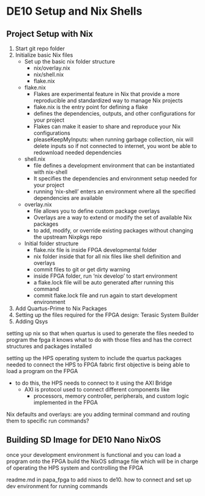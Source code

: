 # DE10 Setup and Nix Shells


## Project Setup with Nix


1. Start git repo folder
2. Initialize basic Nix files
    - Set up the basic nix folder structure
        - nix/overlay.nix
        - nix/shell.nix
        - flake.nix
    - flake.nix
        - Flakes are experimental feature in Nix that provide a more reproducible and standardized way to manage Nix projects
        - flake.nix is the entry point for defining a flake
        - defines the dependencies, outputs, and other configurations for your project
        - Flakes can make it easier to share and reproduce your Nix configurations
        - pleaseKeepMyInputs: when running garbage collection, nix will delete inputs so if not connected to internet, you wont be able to redownload needed dependencies
    - shell.nix
        - file defines a development environment that can be instantiated with nix-shell
        - It specifies the dependencies and environment setup needed for your project
        - running ‘nix-shell’ enters an environment where all the specified dependencies are available
    - overlay.nix
        - file allows you to define custom package overlays
        - Overlays are a way to extend or modify the set of available Nix packages
        - to add, modify, or override existing packages without changing the upstream Nixpkgs repo
    - Initial folder structure
        - flake.nix file is inside FPGA developmental folder
        - nix folder inside that for all nix files like shell definition and overlays
        - commit files to git or get dirty warning
        - inside FPGA folder, run ‘nix develop’ to start environment
        - a flake.lock file will be auto generated after running this command
        - commit flake.lock file and run again to start development environment
3. Add Quartus-Prime to Nix Packages
4. Setting up the files required for the FPGA design: Terasic System Builder
5. Adding Qsys

setting up nix so that when quartus is used to generate the files needed to program the fpga
it knows what to do with those files and has the correct structures and packages installed

setting up the HPS operating system to include the quartus packages needed to connect the HPS to FPGA fabric
first objective is being able to load a program on the FPGA
   - to do this, the HPS needs to connect to it using the AXI Bridge
     - AXI is protocol used to connect different components like 
       - processors, memory controller, peripherals, and custom logic implemented in the FPGA


Nix defaults and overlays: are you adding terminal command and routing them to specific run commands?



## Building SD Image for DE10 Nano NixOS
once your development environment is functional and you can load a program onto the FPGA
build the NixOS sdImage file which will be in charge of operating the HPS system and
controlling the FPGA


readme.md in papa_fpga to add nixos to de10. how to connect and set up dev environment for running commands



















